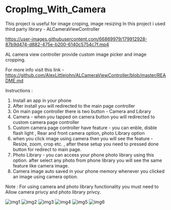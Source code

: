 # CropImg_With_Camera

This project is useful for image croping, image resizing
In this project i used third party library - ALCameraViewController


https://user-images.githubusercontent.com/66869979/179912928-87b9d474-d882-475e-b200-6140c5754c7f.mp4


AL camera view controller provide custom image picker and image cropping.

For more info visit this link - https://github.com/AlexLittlejohn/ALCameraViewController/blob/master/README.md

Instructions :

1. Install an app in your phone
2. After install you will redirected to the main page controller 
3. On main page controller there is two button - Camera and Library
4. Camera - when you tapped on camera button you will redirected to custom camera page controller
5. Custom camera page controller have feature - you can enble, disble flash light , Rear and front camera option, photo Library option
6. when you click image using camera then you will see the feature - Resize, zoom, crop etc. , after these setup you need to pressed done button for redirect to main page.
7. Photo Library - you can access your phone photo library using this option. after select any photo from phone library you will see the same feature like camera image.
8. Camera image auto saved in your phone memory whenever you clicked an image using camera option.

Note : For using camera and photo library functionality you must need to Allow camera privcy and photo library privcy.

![img1](https://user-images.githubusercontent.com/66869979/179912398-12e2ea95-2090-4990-8038-f112bbe0f6c5.jpeg)
![img2](https://user-images.githubusercontent.com/66869979/179912410-7d7cb73b-0bcd-462c-a236-4f422681480d.jpeg)
![img3](https://user-images.githubusercontent.com/66869979/179912413-f65cd76d-dc77-4a90-8eb3-82d02666d52c.jpeg)
![img4](https://user-images.githubusercontent.com/66869979/179912417-3ad6561b-0c04-4714-90fb-e3f2ef9e3d80.jpeg)
![img5](https://user-images.githubusercontent.com/66869979/179912421-f5304e80-0dec-4ec0-b83e-a2959244b753.jpeg)
![img6](https://user-images.githubusercontent.com/66869979/179912424-99d456cc-822d-4fec-84f1-3f29a474c3a1.jpeg)
